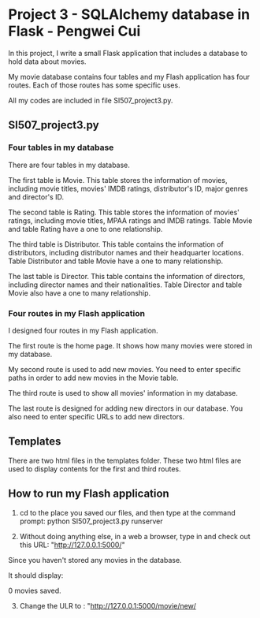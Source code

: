 # Project 3 - SQLAlchemy database in Flask - Pengwei Cui

In this project, I write a small Flask application that includes a database to hold data about movies. 

My movie database contains four tables and my Flash application has four routes. Each of those routes has some specific uses.

All my codes are included in file SI507_project3.py.


## SI507_project3.py

### Four tables in my database

There are four tables in my database. 

The first table is Movie. This table stores the information of movies, including movie titles, movies' IMDB ratings, distributor's ID, major genres and director's ID.

The second table is Rating. This table stores the information of movies' ratings, including movie titles, MPAA ratings and IMDB ratings. Table Movie and table Rating have a one to one relationship.

The third table is Distributor. This table contains the information of distributors, including distributor names and their headquarter locations. Table Distributor and table Movie have a one to many relationship.

The last table is Director. This table contains the information of directors, including director names and their nationalities. Table Director and table Movie also have a one to many relationship.

### Four routes in my Flash application

I designed four routes in my Flash application.

The first route is the home page. It shows how many movies were stored in my database.

My second route is used to add new movies. You need to enter specific paths in order to add new movies in the Movie table.

The third route is used to show all movies' information in my database.

The last route is designed for adding new directors in our database. You also need to enter specific URLs to add new directors.

## Templates

There are two html files in the templates folder. These two html files are used to display contents for the first and third routes.

## How to run my Flash application

1) cd to the place you saved our files, and then type at the command prompt:
python SI507_project3.py runserver

2) Without doing anything else, in a web a browser, type in and check out this URL: "http://127.0.0.1:5000/" 

Since you haven't stored any movies in the database.

It should display:

0 movies saved.



3) Change the ULR to : "http://127.0.0.1:5000/movie/new/<title>/<IMDB_rating>/<distributor_name>/<major_genre>/<director_name>/". 

Change <title>, <IMDB_rating>, <distributor_name>, <major_genre> and <director_name> to what you want. This route will add new movies in our database.

However, if the movie is already in our database, it should display:

That Movie already exists. Please go back to the main app!

If not, for example, if I enter : http://127.0.0.1:5000/movie/new/Hunger games 1/8.2/Warner Bros/drama/Chris Cedar/ , it should display:

New Movie: Hunger games 1 by Chris Cedar. Distributed by Warner Bros. Check out the URL for ALL movies to see the whole list.


 
4) Change the URL to "http://127.0.0.1:5000/all_movies".

It should display (movies in your database):

Rush hours by Jackie Chen - action              IMDB Rating: 8.1      Distributed by Warner Bros
Happy Death Day 1 by James Pratt - thriller     IMDB Rating: 6.5      Distributed by Fox
Rush hours 1 by Jackie Chen - action            IMDB Rating: 7.9      Distributed by Warner Bros
Mission D by Jay Chou - drama                   IMDB Rating: 5.1      Distributed by Enlight Pictures
Hunger games 1 by Chris Cedar - drama           IMDB Rating: 8.2      Distributed by Warner Bros
 

4) Change the URL to "http://127.0.0.1:5000/director/new/<name>/<nationality>/". Change <name> and <nationality> to whoever director you want.

However, if the director is already in our database, it should display:

This Director already exists.

If not, it should display(something like this):

New Director: Wilson White -- England.



## Use requirements.txt to set your virtual environment

1)Create a virtual environment

python3 -m venv project3-env

2)Activate your virtual environment

source project3-env/bin/activate    # For Mac/Linux...

source project3-env/Scripts/activate    # For Windows

3)Install all requirements

pip install -r requirements.txt


4)Try our Flash app

See "How to run our Flash app"

5)Deactivate

deactivate

## SI507_movies_database_plan

I designed four tables in the diagram, which are Movie, Rating, Distributor and Director.
See details below:

![Test Image 6]()

